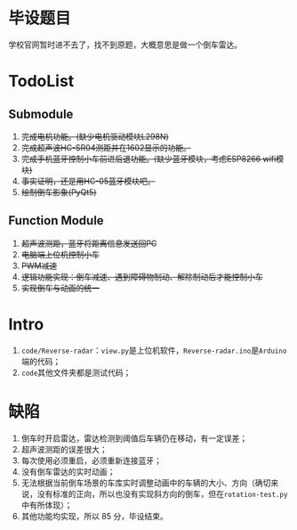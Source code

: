 # 毕设题目

学校官网暂时进不去了，找不到原题，大概意思是做一个倒车雷达。

# TodoList

## Submodule

1. ~~完成电机功能。(缺少电机驱动模块L298N)~~
2. ~~完成超声波HC-SR04测距并在1602显示的功能。~~
3. ~~完成手机蓝牙控制小车前进后退功能。(缺少蓝牙模块，考虑ESP8266 wifi模块)~~
4. ~~事实证明，还是用HC-05蓝牙模块吧。~~
5. ~~绘制倒车影象(PyQt5)~~

## Function Module

1. ~~超声波测距，蓝牙将距离信息发送回PC~~
2. ~~电脑端上位机控制小车~~
3. ~~PWM减速~~
4. ~~逻辑功能实现：倒车减速、遇到障碍物制动、解除制动后才能控制小车~~
5. ~~实现倒车与动画的统一~~

# Intro

1. `code/Reverse-radar`：`view.py`是上位机软件，`Reverse-radar.ino`是`Arduino`端的代码；
2. `code`其他文件夹都是测试代码；

# 缺陷

1. 倒车时开启雷达，雷达检测到阈值后车辆仍在移动，有一定误差；
2. 超声波测距的误差很大；
3. 每次使用必须重启，必须重新连接蓝牙；
4. 没有倒车雷达的实时动画；
5. 无法根据当前倒车场景的车库实时调整动画中的车辆的大小、方向（确切来说，没有标准的正向，所以也没有实现斜方向的倒车，但在`rotation-test.py`中有所体现）；
6. 其他功能均实现，所以 85 分，毕设结束。